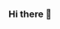 ### Hi there 👋

<!--
**wjunneng/wjunneng** is a ✨ _special_ ✨ repository because its `README.md` (this file) appears on your GitHub profile.

Here are some ideas to get you started:

- 🔭 I’m currently working on NLP and KG
- 🌱 I’m currently learning ...
- 👯 I’m looking to collaborate on ...
- 🤔 I’m looking for help with ...
- 💬 Ask me about ...
- 📫 How to reach me: ...
- 😄 Pronouns: ...
- ⚡ Fun fact: ...

Hey 👋🏽, I'm wjunneng!  

![](https://github-readme-stats.vercel.app/api?username=wjunneng)
-->
